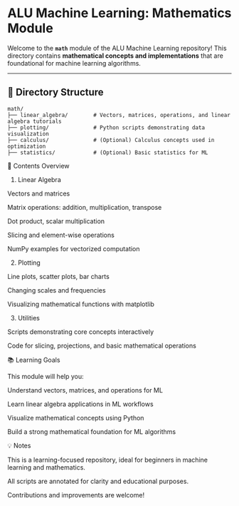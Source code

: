 # ALU Machine Learning: Mathematics Module

Welcome to the **`math`** module of the ALU Machine Learning repository! This directory contains **mathematical concepts and implementations** that are foundational for machine learning algorithms.

---

## 📂 Directory Structure

```text
math/
├── linear_algebra/        # Vectors, matrices, operations, and linear algebra tutorials
├── plotting/              # Python scripts demonstrating data visualization
├── calculus/              # (Optional) Calculus concepts used in optimization
├── statistics/            # (Optional) Basic statistics for ML
```
🔹 Contents Overview
1. Linear Algebra

Vectors and matrices

Matrix operations: addition, multiplication, transpose

Dot product, scalar multiplication

Slicing and element-wise operations

NumPy examples for vectorized computation

2. Plotting

Line plots, scatter plots, bar charts

Changing scales and frequencies

Visualizing mathematical functions with matplotlib

3. Utilities

Scripts demonstrating core concepts interactively

Code for slicing, projections, and basic mathematical operations

📚 Learning Goals

This module will help you:

Understand vectors, matrices, and operations for ML

Learn linear algebra applications in ML workflows

Visualize mathematical concepts using Python

Build a strong mathematical foundation for ML algorithms

💡 Notes

This is a learning-focused repository, ideal for beginners in machine learning and mathematics.

All scripts are annotated for clarity and educational purposes.

Contributions and improvements are welcome!